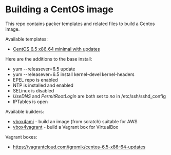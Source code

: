 Building a CentOS image
=======================

This repo contains packer templates and related files to build a Centos image.

Available templates:

  * [CentOS 6.5 x86_64 minimal with updates](centos-6.5-x86_64-updates.json)

Here are the additions to the base install:

  * yum --releasever=6.5 update
  * yum --releasever=6.5 install kernel-devel kernel-headers
  * EPEL repo is enabled
  * NTP is installed and enabled
  * SELinux is disabled
  * *UseDNS* and *PermitRootLogin* are both set to *no* in /etc/ssh/sshd_config
  * IPTables is open

Available builders:

  * [vbox4ami](AWS.md) - build an image (from scratch) suitable for AWS
  * [vbox4vagrant](VAGRANT.md) - build a Vagrant box for VirtualBox

Vagrant boxes:

  * https://vagrantcloud.com/igromik/centos-6.5-x86-64-updates
